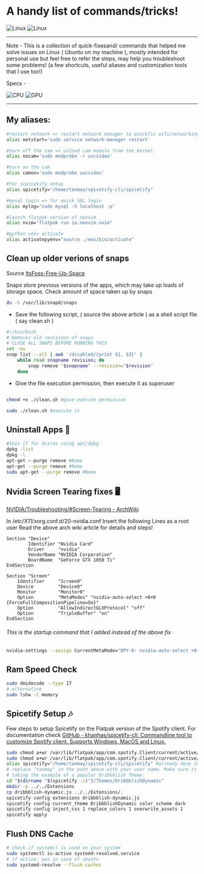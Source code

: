 # A handy list of commands/tricks!

![Linux](https://img.shields.io/badge/Linux-FCC624?style=for-the-badge&logo=linux&logoColor=black)
![Linux](https://img.shields.io/badge/Ubuntu-E95420?style=for-the-badge&logo=ubuntu&logoColor=white)

---

Note - This is a collection of quick-fixesand/ commands that helped me solve issues on Linux ( Ubuntu on my machine ), mostly intended for personal use but feel free to refer the steps, may help you troubleshoot some problems! (a few shortcuts, useful aliases and customization tools that I use too!)

Specs - 

![CPU](https://img.shields.io/badge/Intel-Core_i5_9th-0071C5?style=for-the-badge&logo=intel&logoColor=white)
![GPU](https://img.shields.io/badge/NVIDIA-GTX1660ti-76B900?style=for-the-badge&logo=nvidia&logoColor=white)

---

## My aliases:

```bash
#restart netowrk => restart network manager to quickfix wifi/networking issue. See flush DNS Cache for another network troubleshooting step 
alias netstart='sudo service network-manager restart'

#turn off the cam => unload cam module from the kernel
alias nocam='sudo modprobe -r uvcvideo'

#turn on the cam
alias camon='sudo modprobe uvcvideo'

#for scpicetify setup
alias spicetify="/home/tanmay/spicetify-cli/spicetify"

#mysql login => for quick SQL login
alias mylog="sudo mysql -h localhost -p"

#launch flatpak version of neovim
alias nvim="flatpak run io.neovim.nvim"

#python venv activate
alias activatepyenv="source ./env/bin/activate"

```

## Clean up older verions of snaps 

Source [ItsFoss-Free-Up-Space](https://itsfoss.com/free-up-space-ubuntu-linux/)

Snaps store previous versions of the apps, which may take up loads of storage space.
Check amount of space taken up by snaps

``` bash
du -h /var/lib/snapd/snaps  
```


- Save the following script, ( source the above article ) as a shell script file ( say clean.sh )

``` bash
#!/bin/bash
# Removes old revisions of snaps
# CLOSE ALL SNAPS BEFORE RUNNING THIS
set -eu
snap list --all | awk '/disabled/{print $1, $3}' |
    while read snapname revision; do
        snap remove "$snapname" --revision="$revision"
    done
```
- Give the file execution permission, then execute it as superuser 

``` bash

chmod +x ./clean.sh #gave execute permission

sudo ./clean.sh #execute it

```


## Uninstall Apps 📲

```bash
#this if for disros using apt/dpkg
dpkg -list
dpkg -l
apt-get –-purge remove #Name
apt-get --purge remove #Name
sudo apt-get --purge remove #Name
```

## Nvidia Screen Tearing fixes 🖥

[NVIDIA/Troubleshooting/#Screen-Tearing - ArchWiki](https://wiki.archlinux.org/index.php/NVIDIA/Troubleshooting#Avoid_screen_tearing)

In /etc/X11/xorg.conf.d/20-nvidia.conf Insert the following Lines as a root user
Read the above arch wiki article for details and steps!

```
Section "Device"
        Identifier "Nvidia Card"
        Driver     "nvidia"
        VendorName "NVIDIA Corporation"
        BoardName  "GeForce GTX 1050 Ti"
EndSection

Section "Screen"
    Identifier     "Screen0"
    Device         "Device0"
    Monitor        "Monitor0"
    Option         "MetaModes" "nvidia-auto-select +0+0 {ForceFullCompositionPipeline=On}"
    Option         "AllowIndirectGLXProtocol" "off"
    Option         "TripleBuffer" "on"
EndSection
```

###### This is the startup command that I added instead of the above fix

```bash
nvidia-settings --assign CurrentMetaMode="DPY-0: nvidia-auto-select +0+0 {ForceCompositionPipeline=On}"
```

## Ram Speed Check

```bash
sudo dmidecode --type 17
# alternative 
sudo lshw -C memory
```

## Spicetify Setup 🎶

Few steps to setup Spicetify on the Flatpak version of the Spotify client. For documentation check [GitHub - khanhas/spicetify-cli: Commandline tool to customize Spotify client. Supports Windows, MacOS and Linux.](https://github.com/khanhas/spicetify-cli)

```bash
sudo chmod a+wr /var/lib/flatpak/app/com.spotify.Client/current/active/files/extra/share/spotify
sudo chmod a+wr /var/lib/flatpak/app/com.spotify.Client/current/active/files/extra/share/spotify/Apps -R
alias spicetify="/home/tanmay/spicetify-cli/spicetify" #already done in my system
# replace "tanmay" in the path above with your user name. Make sure it is the path to the spicetify executable in your system
# taking the example of a popular Dribbblish Theme.
cd "$(dirname "$(spicetify -c)")/Themes/DribbblishDynamic"
mkdir -p ../../Extensions
cp dribbblish-dynamic.js ../../Extensions/.
spicetify config extensions dribbblish-dynamic.js
spicetify config current_theme DribbblishDynamic color_scheme dark
spicetify config inject_css 1 replace_colors 1 overwrite_assets 1
spicetify apply
```

## Flush DNS Cache

```bash
# check if systemcl is used on your system 
sudo systemctl is-active systemd-resolved.service
# if active: yes in case of ubuntu
sudo systemd-resolve --flush-caches
```
